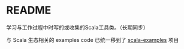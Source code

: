 # README

学习与工作过程中时写的或收集的Scala工具类。（长期同步）

与 Scala 生态相关的 examples code 已统一移到了 [scala-examples](https://github.com/jxnu-liguobin/scala-examples) 项目

